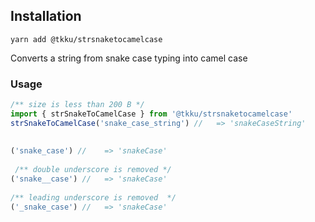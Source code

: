 ## Installation
```shell
yarn add @tkku/strsnaketocamelcase
```

Converts a string from snake case typing into camel case

### Usage
```ts
/** size is less than 200 B */
import { strSnakeToCamelCase } from '@tkku/strsnaketocamelcase'
strSnakeToCamelCase('snake_case_string') //   => 'snakeCaseString'
  
  
('snake_case') //    => 'snakeCase'
  
 /** double underscore is removed */
('snake__case') //   => 'snakeCase'
  
/** leading underscore is removed  */
('_snake_case') //   => 'snakeCase'
```

